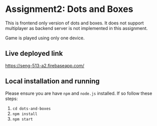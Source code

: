 # Assignment2: Dots and Boxes
This is frontend only version of dots and boxes. It does not support multiplayer as backend server is not implemented in this assignment.

Game is played using only one device.

## Live deployed link

https://seng-513-a2.firebaseapp.com/

## Local installation and running

Please ensure you are have `npm` and `node.js` installed. If so follow these steps:
1. `cd dots-and-boxes`
2. `npm install`
3. `npm start`

